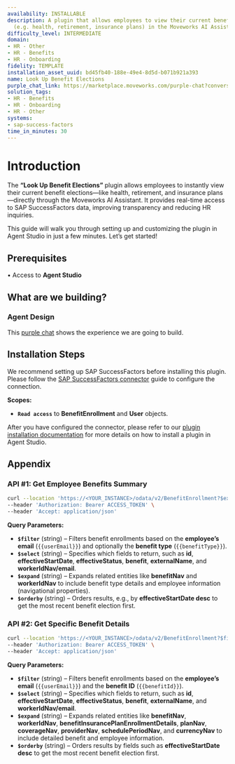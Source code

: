 ```yaml
---
availability: INSTALLABLE
description: A plugin that allows employees to view their current benefit elections
  (e.g. health, retirement, insurance plans) in the Moveworks AI Assistant.
difficulty_level: INTERMEDIATE
domain:
- HR - Other
- HR - Benefits
- HR - Onboarding
fidelity: TEMPLATE
installation_asset_uuid: bd45fb40-188e-49e4-8d5d-b071b921a393
name: Look Up Benefit Elections
purple_chat_link: https://marketplace.moveworks.com/purple-chat?conversation=%7B%22messages%22%3A%5B%7B%22role%22%3A%22user%22%2C%22parts%22%3A%5B%7B%22richText%22%3A%22show+me+my+benefits%22%7D%5D%7D%2C%7B%22role%22%3A%22assistant%22%2C%22parts%22%3A%5B%7B%22reasoningSteps%22%3A%5B%7B%22status%22%3A%22success%22%2C%22richText%22%3A%22Parsing+user+request+to+view+benefit+elections.%22%7D%2C%7B%22status%22%3A%22success%22%2C%22richText%22%3A%22Accessing+%3Cb+xmlns%3D%5C%22http%3A%2F%2Fwww.w3.org%2F1999%2Fxhtml%5C%22%3ESAP+SuccessFactors%3C%2Fb%3E+to+retrieve+current+benefit+elections+for+the+current+user.%22%7D%5D%7D%2C%7B%22richText%22%3A%22Here+are+your+current+benefit+elections%3A%22%7D%2C%7B%22richText%22%3A%22%3Cul+xmlns%3D%5C%22http%3A%2F%2Fwww.w3.org%2F1999%2Fxhtml%5C%22%3E%3Cli%3E%3Cb%3EHealth+Insurance%3C%2Fb%3E%3A+BlueCross+BlueShield+PPO+-+Family+Coverage%3C%2Fli%3E%3Cli%3E%3Cb%3EDental+Insurance%3C%2Fb%3E%3A+MetLife+Dental+-+High+Plan%3C%2Fli%3E%3Cli%3E%3Cb%3E401k+Retirement+Plan%3C%2Fb%3E%3A+Fidelity+Investments+-+10%25+Contribution%3C%2Fli%3E%3C%2Ful%3E%22%7D%2C%7B%22citations%22%3A%5B%7B%22connectorName%22%3A%22sap-success-factors%22%2C%22citationTitle%22%3A%22Benefit+Election%3A+BlueCross+BlueShield+PPO%22%7D%2C%7B%22connectorName%22%3A%22sap-success-factors%22%2C%22citationTitle%22%3A%22Benefit+Election%3A+MetLife+Dental%22%7D%2C%7B%22connectorName%22%3A%22sap-success-factors%22%2C%22citationTitle%22%3A%22Benefit+Election%3A+Fidelity+401k%22%7D%5D%7D%2C%7B%22richText%22%3A%22Which+benefit+would+you+like+to+see+more+details+for%3F%22%7D%5D%7D%2C%7B%22role%22%3A%22user%22%2C%22parts%22%3A%5B%7B%22richText%22%3A%22Show+me+details+for+my+Health+Insurance%22%7D%5D%7D%2C%7B%22role%22%3A%22assistant%22%2C%22parts%22%3A%5B%7B%22reasoningSteps%22%3A%5B%7B%22status%22%3A%22success%22%2C%22richText%22%3A%22Identifying+specific+benefit+requested%3A+Health+Insurance.%22%7D%2C%7B%22status%22%3A%22success%22%2C%22richText%22%3A%22Retrieving+detailed+information+for+the+%3Cb+xmlns%3D%5C%22http%3A%2F%2Fwww.w3.org%2F1999%2Fxhtml%5C%22%3EHealth+Insurance%3C%2Fb%3E+plan+from+%3Cb+xmlns%3D%5C%22http%3A%2F%2Fwww.w3.org%2F1999%2Fxhtml%5C%22%3ESAP+SuccessFactors%3C%2Fb%3E.%22%7D%5D%7D%2C%7B%22richText%22%3A%22Here+are+the+details+for+your+%3Cb+xmlns%3D%5C%22http%3A%2F%2Fwww.w3.org%2F1999%2Fxhtml%5C%22%3EHealth+Insurance%3C%2Fb%3E+plan%3A%22%7D%2C%7B%22richText%22%3A%22%3Cul+xmlns%3D%5C%22http%3A%2F%2Fwww.w3.org%2F1999%2Fxhtml%5C%22%3E%3Cli%3E%3Cb%3EPlan+Name%3C%2Fb%3E%3A+BlueCross+BlueShield+PPO%3C%2Fli%3E%3Cli%3E%3Cb%3ECoverage+Type%3C%2Fb%3E%3A+Family%3C%2Fli%3E%3Cli%3E%3Cb%3EEffective+Date%3C%2Fb%3E%3A+January+1%2C+2024%3C%2Fli%3E%3Cli%3E%3Cb%3EMonthly+Premium%3C%2Fb%3E%3A+%24550.00%3C%2Fli%3E%3Cli%3E%3Cb%3EDeductible%3C%2Fb%3E%3A+%241%2C500+%28Individual%29%2C+%243%2C000+%28Family%29%3C%2Fli%3E%3Cli%3E%3Cb%3EOut-of-Pocket+Max%3C%2Fb%3E%3A+%245%2C000+%28Individual%29%2C+%2410%2C000+%28Family%29%3C%2Fli%3E%3Cli%3E%3Cb%3EProvider+Network%3C%2Fb%3E%3A+PPO+Network%3C%2Fli%3E%3Cli%3E%3Cb%3EEmployer+Contribution%3C%2Fb%3E%3A+80%25%3C%2Fli%3E%3C%2Ful%3E%22%7D%2C%7B%22citations%22%3A%5B%7B%22connectorName%22%3A%22sap-success-factors%22%2C%22citationTitle%22%3A%22Benefit+Details%3A+BlueCross+BlueShield+PPO+-+Family+Coverage%22%7D%5D%7D%5D%7D%5D%7D
solution_tags:
- HR - Benefits
- HR - Onboarding
- HR - Other
systems:
- sap-success-factors
time_in_minutes: 30
---
```


# Introduction

The **“Look Up Benefit Elections”** plugin allows employees to instantly view their current benefit elections—like health, retirement, and insurance plans—directly through the Moveworks AI Assistant. It provides real-time access to SAP SuccessFactors data, improving transparency and reducing HR inquiries.

This guide will walk you through setting up and customizing the plugin in Agent Studio in just a few minutes. Let’s get started!

## **Prerequisites**

• Access to **Agent Studio**

## **What are we building?**

### **Agent Design**

This [purple chat](https://marketplace.moveworks.com/purple-chat?conversation=%7B%22messages%22%3A%5B%7B%22role%22%3A%22user%22%2C%22parts%22%3A%5B%7B%22richText%22%3A%22show+me+my+benefits%22%7D%5D%7D%2C%7B%22role%22%3A%22assistant%22%2C%22parts%22%3A%5B%7B%22reasoningSteps%22%3A%5B%7B%22status%22%3A%22success%22%2C%22richText%22%3A%22Parsing+user+request+to+view+benefit+elections.%22%7D%2C%7B%22status%22%3A%22success%22%2C%22richText%22%3A%22Accessing+%3Cb+xmlns%3D%5C%22http%3A%2F%2Fwww.w3.org%2F1999%2Fxhtml%5C%22%3ESAP+SuccessFactors%3C%2Fb%3E+to+retrieve+current+benefit+elections+for+the+current+user.%22%7D%5D%7D%2C%7B%22richText%22%3A%22Here+are+your+current+benefit+elections%3A%22%7D%2C%7B%22richText%22%3A%22%3Cul+xmlns%3D%5C%22http%3A%2F%2Fwww.w3.org%2F1999%2Fxhtml%5C%22%3E%3Cli%3E%3Cb%3EHealth+Insurance%3C%2Fb%3E%3A+BlueCross+BlueShield+PPO+-+Family+Coverage%3C%2Fli%3E%3Cli%3E%3Cb%3EDental+Insurance%3C%2Fb%3E%3A+MetLife+Dental+-+High+Plan%3C%2Fli%3E%3Cli%3E%3Cb%3E401k+Retirement+Plan%3C%2Fb%3E%3A+Fidelity+Investments+-+10%25+Contribution%3C%2Fli%3E%3C%2Ful%3E%22%7D%2C%7B%22citations%22%3A%5B%7B%22connectorName%22%3A%22sap-success-factors%22%2C%22citationTitle%22%3A%22Benefit+Election%3A+BlueCross+BlueShield+PPO%22%7D%2C%7B%22connectorName%22%3A%22sap-success-factors%22%2C%22citationTitle%22%3A%22Benefit+Election%3A+MetLife+Dental%22%7D%2C%7B%22connectorName%22%3A%22sap-success-factors%22%2C%22citationTitle%22%3A%22Benefit+Election%3A+Fidelity+401k%22%7D%5D%7D%2C%7B%22richText%22%3A%22Which+benefit+would+you+like+to+see+more+details+for%3F%22%7D%5D%7D%2C%7B%22role%22%3A%22user%22%2C%22parts%22%3A%5B%7B%22richText%22%3A%22Show+me+details+for+my+Health+Insurance%22%7D%5D%7D%2C%7B%22role%22%3A%22assistant%22%2C%22parts%22%3A%5B%7B%22reasoningSteps%22%3A%5B%7B%22status%22%3A%22success%22%2C%22richText%22%3A%22Identifying+specific+benefit+requested%3A+Health+Insurance.%22%7D%2C%7B%22status%22%3A%22success%22%2C%22richText%22%3A%22Retrieving+detailed+information+for+the+%3Cb+xmlns%3D%5C%22http%3A%2F%2Fwww.w3.org%2F1999%2Fxhtml%5C%22%3EHealth+Insurance%3C%2Fb%3E+plan+from+%3Cb+xmlns%3D%5C%22http%3A%2F%2Fwww.w3.org%2F1999%2Fxhtml%5C%22%3ESAP+SuccessFactors%3C%2Fb%3E.%22%7D%5D%7D%2C%7B%22richText%22%3A%22Here+are+the+details+for+your+%3Cb+xmlns%3D%5C%22http%3A%2F%2Fwww.w3.org%2F1999%2Fxhtml%5C%22%3EHealth+Insurance%3C%2Fb%3E+plan%3A%22%7D%2C%7B%22richText%22%3A%22%3Cul+xmlns%3D%5C%22http%3A%2F%2Fwww.w3.org%2F1999%2Fxhtml%5C%22%3E%3Cli%3E%3Cb%3EPlan+Name%3C%2Fb%3E%3A+BlueCross+BlueShield+PPO%3C%2Fli%3E%3Cli%3E%3Cb%3ECoverage+Type%3C%2Fb%3E%3A+Family%3C%2Fli%3E%3Cli%3E%3Cb%3EEffective+Date%3C%2Fb%3E%3A+January+1%2C+2024%3C%2Fli%3E%3Cli%3E%3Cb%3EMonthly+Premium%3C%2Fb%3E%3A+%24550.00%3C%2Fli%3E%3Cli%3E%3Cb%3EDeductible%3C%2Fb%3E%3A+%241%2C500+%28Individual%29%2C+%243%2C000+%28Family%29%3C%2Fli%3E%3Cli%3E%3Cb%3EOut-of-Pocket+Max%3C%2Fb%3E%3A+%245%2C000+%28Individual%29%2C+%2410%2C000+%28Family%29%3C%2Fli%3E%3Cli%3E%3Cb%3EProvider+Network%3C%2Fb%3E%3A+PPO+Network%3C%2Fli%3E%3Cli%3E%3Cb%3EEmployer+Contribution%3C%2Fb%3E%3A+80%25%3C%2Fli%3E%3C%2Ful%3E%22%7D%2C%7B%22citations%22%3A%5B%7B%22connectorName%22%3A%22sap-success-factors%22%2C%22citationTitle%22%3A%22Benefit+Details%3A+BlueCross+BlueShield+PPO+-+Family+Coverage%22%7D%5D%7D%5D%7D%5D%7D) shows the experience we are going to build.

## **Installation Steps**

We recommend setting up SAP SuccessFactors before installing this plugin. Please follow the [SAP SuccessFactors connector](https://marketplace.moveworks.com/connectors/sap-success-factors#how-to-implement) guide to configure the connection.

**Scopes:**

- **`Read access`** to **BenefitEnrollment** and **User** objects.

After you have configured the connector, please refer to our [plugin installation documentation](https://help.moveworks.com/docs/ai-agent-marketplace-installation) for more details on how to install a plugin in Agent Studio.

## **Appendix**

### **API #1: Get Employee Benefits Summary**

```bash
curl --location 'https://<YOUR_INSTANCE>/odata/v2/BenefitEnrollment?$expand=benefitNav,workerIdNav&$select=id,effectiveStartDate,effectiveStatus,benefit,externalName,benefitNav/benefitType,workerIdNav/email&$orderby=effectiveStartDate desc&$filter=workerIdNav/email eq '{{userEmail}}' and substringof(tolower('{{benefitType}}'), tolower(benefitNav/benefitType))' \
--header 'Authorization: Bearer ACCESS_TOKEN' \
--header 'Accept: application/json'
```

**Query Parameters:**

- **`$filter`** (string) – Filters benefit enrollments based on the **employee’s email** (`{{userEmail}}`) and optionally the **benefit type** (`{{benefitType}}`).
- **`$select`** (string) – Specifies which fields to return, such as **id**, **effectiveStartDate**, **effectiveStatus**, **benefit**, **externalName**, and **workerIdNav/email**.
- **`$expand`** (string) – Expands related entities like **benefitNav** and **workerIdNav** to include benefit type details and employee information (navigational properties).
- **`$orderby`** (string) – Orders results, e.g., by **effectiveStartDate desc** to get the most recent benefit election first.

### **API #2: Get Specific Benefit Details**

```bash
curl --location 'https://<YOUR_INSTANCE>/odata/v2/BenefitEnrollment?$filter=workerIdNav/email eq '{{userEmail}}' and benefit eq '{{benefitId}}'&$orderby=effectiveStartDate desc&$expand=benefitNav,workerIdNav,benefitInsurancePlanEnrollmentDetails,benefitInsurancePlanEnrollmentDetails/planNav,benefitInsurancePlanEnrollmentDetails/coverageNav,benefitInsurancePlanEnrollmentDetails/providerNav,schedulePeriodNav,currencyNav' \
--header 'Authorization: Bearer ACCESS_TOKEN' \
--header 'Accept: application/json'
```

**Query Parameters:**

- **`$filter`** (string) – Filters benefit enrollments based on the **employee’s email** (`{{userEmail}}`) and the **benefit ID** (`{{benefitId}}`).
- **`$select`** (string) – Specifies which fields to return, such as **id**, **effectiveStartDate**, **effectiveStatus**, **benefit**, **externalName**, and **workerIdNav/email**.
- **`$expand`** (string) – Expands related entities like **benefitNav**, **workerIdNav**, **benefitInsurancePlanEnrollmentDetails**, **planNav**, **coverageNav**, **providerNav**, **schedulePeriodNav**, and **currencyNav** to include detailed benefit and employee information.
- **`$orderby`** (string) – Orders results by fields such as **effectiveStartDate desc** to get the most recent benefit election first.
